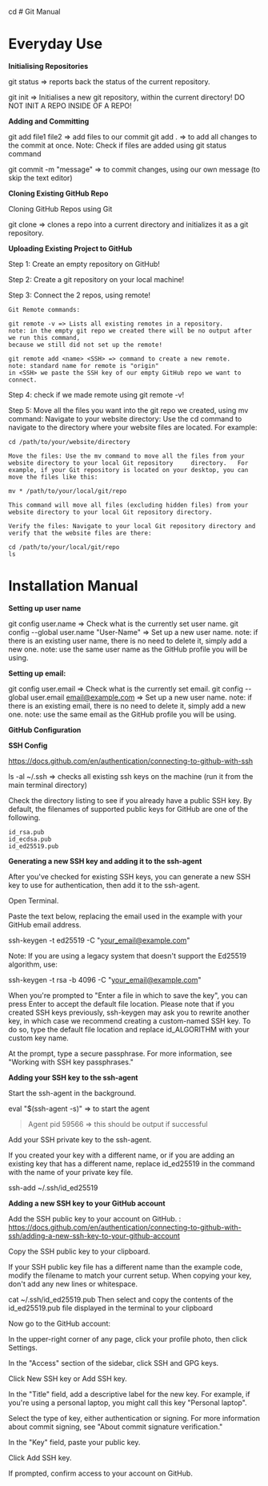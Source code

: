 cd # Git Manual

# Everyday Use

**Initialising Repositories**

git status => reports back the status of the current repository. 

git init => Initialises a new git repository, within the current directory! 
  DO NOT INIT A REPO INSIDE OF A REPO!

**Adding and Committing**

git add file1 file2 => add files to our commit
git add . => to add all changes to the commit at once.
Note: Check if files are added using git status command

git commit -m "message" => to commit changes, using our own message (to skip the text editor)

**Cloning Existing GitHub Repo**

Cloning GitHub Repos using Git

git clone <URL> => clones a repo into a current directory and initializes it as a git repository.

**Uploading Existing Project to GitHub**

Step 1: Create an empty repository on GitHub!

Step 2: Create a git repository on your local machine!

Step 3: Connect the 2 repos, using remote!
      
    Git Remote commands: 

    git remote -v => Lists all existing remotes in a repository.
    note: in the empty git repo we created there will be no output after we run this command, 
    because we still did not set up the remote!

    git remote add <name> <SSH> => command to create a new remote.
    note: standard name for remote is "origin"
    in <SSH> we paste the SSH key of our empty GitHub repo we want to connect.

Step 4: check if we made remote using git remote -v!

Step 5: Move all the files you want into the git repo we created, using mv command:
    Navigate to your website directory: Use the cd command to navigate to the directory where your website files are located.
    For example:

    cd /path/to/your/website/directory

    Move the files: Use the mv command to move all the files from your website directory to your local Git repository     directory.   For example, if your Git repository is located on your desktop, you can move the files like this:

    mv * /path/to/your/local/git/repo

    This command will move all files (excluding hidden files) from your website directory to your local Git repository directory.

    Verify the files: Navigate to your local Git repository directory and verify that the website files are there:

    cd /path/to/your/local/git/repo
    ls


# Installation Manual

**Setting up user name**

git config user.name => Check what is the currently set user name.
git config --global user.name "User-Name" => Set up a new user name.
note: if there is an existing user name, there is no need to delete it, simply add a new one. 
note: use the same user name as the GitHub profile you will be using.

**Setting up email:**

git config user.email => Check what is the currently set email.
git config --global user.email email@example.com => Set up a new user name.
note: if there is an existing email, there is no need to delete it, simply add a new one. 
note: use the same email as the GitHub profile you will be using.

**GitHub Configuration**

**SSH Config**

https://docs.github.com/en/authentication/connecting-to-github-with-ssh

ls -al ~/.ssh => checks all existing ssh keys on the machine (run it from the main terminal directory)

Check the directory listing to see if you already have a public SSH key. By default, the filenames of supported public keys for GitHub are one of the following.

    id_rsa.pub
    id_ecdsa.pub
    id_ed25519.pub

**Generating a new SSH key and adding it to the ssh-agent**

After you've checked for existing SSH keys, you can generate a new SSH key to use for authentication, then add it to the ssh-agent.

Open Terminal.

Paste the text below, replacing the email used in the example with your GitHub email address.

ssh-keygen -t ed25519 -C "your_email@example.com"

Note: If you are using a legacy system that doesn't support the Ed25519 algorithm, use:

 ssh-keygen -t rsa -b 4096 -C "your_email@example.com"

 When you're prompted to "Enter a file in which to save the key", you can press Enter to accept the default file location. Please note that if you created SSH keys previously, ssh-keygen may ask you to rewrite another key, in which case we recommend creating a custom-named SSH key. To do so, type the default file location and replace id_ALGORITHM with your custom key name.

At the prompt, type a secure passphrase. For more information, see "Working with SSH key passphrases."

**Adding your SSH key to the ssh-agent**

Start the ssh-agent in the background.

eval "$(ssh-agent -s)" => to start the agent
> Agent pid 59566 => this should be output if successful

Add your SSH private key to the ssh-agent.

If you created your key with a different name, or if you are adding an existing key that has a different name, replace id_ed25519 in the command with the name of your private key file.

ssh-add ~/.ssh/id_ed25519

**Adding a new SSH key to your GitHub account**

Add the SSH public key to your account on GitHub. : https://docs.github.com/en/authentication/connecting-to-github-with-ssh/adding-a-new-ssh-key-to-your-github-account

Copy the SSH public key to your clipboard.

If your SSH public key file has a different name than the example code, modify the filename to match your current setup. When copying your key, don't add any new lines or whitespace.

cat ~/.ssh/id_ed25519.pub
Then select and copy the contents of the id_ed25519.pub file
displayed in the terminal to your clipboard

Now go to the GitHub account: 

In the upper-right corner of any page, click your profile photo, then click Settings.

In the "Access" section of the sidebar, click SSH and GPG keys.

Click New SSH key or Add SSH key.

In the "Title" field, add a descriptive label for the new key. For example, if you're using a personal laptop, you might call this key "Personal laptop".

Select the type of key, either authentication or signing. For more information about commit signing, see "About commit signature verification."

In the "Key" field, paste your public key.

Click Add SSH key.

If prompted, confirm access to your account on GitHub.



